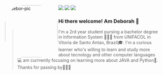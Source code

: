 
### 
 
   <img align="left" alt="debor-pic" height="170" style="border-radius:60px;" src="https://cdn.discordapp.com/attachments/780424788593082368/949392099638390784/Webp.net-gifmaker_2.gif">
<div> 
 <a href="https://www.instagram.com/deb0rahhh_/" target="_blank"><img src="https://img.shields.io/badge/-Instagram-%23E4405F?style=for-the-badge&logo=instagram&logoColor=white" target="_blank"></a> 
  <a href="https://www.linkedin.com/in/deborah-picado-858659232/" target="_blank"><img src="https://img.shields.io/badge/-LinkedIn-%230077B5?style=for-the-badge&logo=linkedin&logoColor=white" target="_blank"></a> 
 <a href = "mailto:deborah.oliveirapicado@gmail.com"><img src="https://img.shields.io/badge/-Gmail-%23333?style=for-the-badge&logo=gmail&logoColor=white" target="_blank"></a>
</div>
 
 <h3 align="left"> Hi there welcome! Am Deborah 👋 </h3>
 
 > I'm a 2rd year student pursing a bachelor degree in Information System 👩🏽‍💻 from UNIFACOL in Vitoria de Santo Antao, Brazil🎓. I'm a curious learner who's willing to learn and study more about tecnology and other computer languages 💻 am currrently focusing on learning more about JAVA and Python🙂. Thanks for passing by🙋🏽‍♀️
 
</div>
